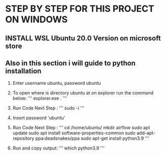 # STEP BY STEP FOR THIS PROJECT ON WINDOWS

## INSTALL WSL Ubuntu 20.0 Version on microsoft store 
## Also in this section i will guide to python installation

1. Enter username ubuntu, password ubuntu
2. To open where is directory ubuntu at on explorer run the command below:
   '''
   explorer.exe .
   '''
3. Run Code Next Step :
   '''
   sudo -i
   '''
4. Insert password 'ubuntu'
5. Run Code Next Step :
   '''
   cd /home/ubuntu/
   mkdir airflow
   sudo apt update
   sudo apt install software-properties-common
   sudo add-apt-repository ppa:deadsnakes/ppa
   sudo apt-get install python3.9
   '''

6. Run and copy output:
   '''
   which python3.9
   '''
